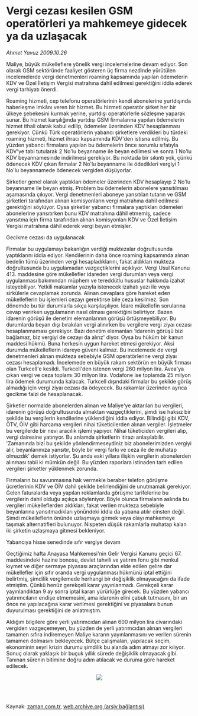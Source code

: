 # Vergi cezası kesilen GSM operatörleri ya mahkemeye gidecek ya da uzlaşacak

*Ahmet  Yavuz 2009.10.26*

<td class="columnist-detail">
<p>Maliye, büyük mükelleflere yönelik vergi incelemelerine devam ediyor. Son olarak GSM sektöründe faaliyet gösteren üç firma nezdinde yürütülen incelemelerde vergi denetmenleri roaming kapsamında yapılan ödemelerin KDV ve Özel İletişim Vergisi matrahına dahil edilmesi gerektiğini iddia ederek vergi tarhiyatı önerdi.</p>
<p>
<div id="haberMetinDiv">
<p> Roaming hizmeti, cep telefonu operatörlerinin kendi abonelerine yurtdışında haberleşme imkânı veren bir hizmet. Bu hizmeti operatör şirket her bir ülkeye şebekesini kurmak yerine, yurtdışı operatörlerle sözleşme yaparak sunar. Bu hizmet karşılığında yurtdışı GSM firmalarına yapılan ödemelerin hizmet ithali olarak kabul edilip, ödemeler üzerinden KDV hesaplanması gerekiyor. Çünkü Türk operatörlerin yabancı şirketlere verdikleri bu türdeki roaming hizmeti, hizmet ihracı kapsamında KDV'den istisna edilmiş. Bu yüzden yabancı firmalara yapılan bu ödemelerin önce sorumlu sıfatıyla KDV'ye tabi tutularak 2 No'lu beyanname ile beyan edilmesi ve sonra 1 No'lu KDV beyannamesinde indirilmesi gerekiyor. Bu noktada bir sıkıntı yok, çünkü ödenecek KDV çıkan firmalar 2 No'lu beyanname ile ödedikleri vergiyi 1 No'lu beyannamede ödenecek vergiden düşüyorlar.
<p> Şirketler genel olarak yaptıkları ödemeler üzerinden KDV hesaplayıp 2 No'lu beyanname ile beyan etmiş. Problem bu ödemelerin abonelere yansıtılması aşamasında çıkıyor. Vergi denetmenleri aboneye yansıtılan tutarın ve GSM şirketleri tarafından alınan komisyonların vergi matrahına dahil edilmesi gerektiğini söylüyor. Oysa şirketler yabancı firmalara yaptıkları ödemeleri abonelerine yansıtırken bunu KDV matrahına dâhil etmemiş, sadece yansıtma için firma tarafından alınan komisyonları KDV ve Özel İletişim Vergisi matrahına dâhil ederek vergi beyan etmişler.
<p>Gecikme cezası da uygulanacak
<p>Firmalar bu uygulamayı bakanlığın verdiği muktezalar doğrultusunda yaptıklarını iddia ediyor. Kendilerinin daha önce roaming kapsamında alınan bedelin tümü üzerinden vergi hesapladıklarını, fakat aldıkları mukteza doğrultusunda bu uygulamadan vazgeçtiklerini açıklıyor. Vergi Usul Kanunu 413. maddesine göre mükellefler idareden vergi durumları veya vergi uygulanması bakımından müphem ve tereddütlu hususlar hakkında izahat isteyebiliyor. Yetkili makamlar yazıyla istenecek izahatı yazı ile veya sirkülerle cevaplamak zorunda. Alınan cevaplara göre hareket eden mükelleflerin bu işlemleri cezayı gerektirse bile ceza kesilmez. Son dönemde bu tür durumlarla sıkça karşılaşılıyor. İdare mükellefin sorularına cevap verirken uygulamanın nasıl olması gerektiğini belirtiyor. Bazen idarenin görüşü ile denetim elemanlarının görüşü örtüşmeyebiliyor. Bu durumlarda beyan dışı bırakılan vergi alınırken bu vergilere vergi ziyaı cezası hesaplanmaması gerekiyor. Bazı denetim elemanları 'idarenin görüşü bizi bağlamaz, biz vergiyi de cezayı da alırız' diyor. Oysa bu hüküm bir kanun maddesi hükmü. Buna herkesin uygun hareket etmesi gerekiyor. Aksi durumda mükelleflerin idareye güveni kalmaz. Bu incelemede de vergi denetmenleri alınan mukteza sebebiyle GSM operatörlerine vergi ziyaı cezası hesaplamadı. İncelemede en büyük rakam sektörün en büyük firması olan Turkcell'e kesildi. Turkcell'den istenen vergi 260 milyon lira. Avea'ya çıkan vergi ve ceza toplamı 30 milyon lira. Vodafone ise toplamda 25 milyon lira ödemek durumunda kalacak. Turkcell dışındaki firmalar bu şekilde görüş almadığı için vergi ziyaı cezası da ödeyecek. Bu rakamlar üzerinden ayrıca gecikme faizi de hesaplanacak.
<p>Şirketler normalde abonelerden alınan ve Maliye'ye aktarılan bu vergileri, idarenin görüşü doğrultusunda almaktan vazgeçtiklerini, şimdi ise haksız bir şekilde bu vergilerin kendilerine yüklendiğini iddia ediyor. Bilindiği gibi KDV, ÖTV, ÖİV gibi harcama vergileri nihai tüketicilerden alınan vergiler. İşletmeler bu vergilerde bir nevi aracılık işlemi yapıyor. Nihai tüketiciden vergileri alıp, vergi dairesine yatırıyor. Bu anlamda şirketlerin itirazı anlaşılabilir. 'Zamanında bizi bu şekilde yönlendirmeseydiniz biz abonelerimizden vergiyi alır, beyanlarımıza yansıtır, böyle bir vergi farkı ve ceza ile de muhatap olmazdık' demek istiyorlar. Şu anda eski yıllara ilişkin vergilerin abonelerden alınması tabii ki mümkün değil. Bu yüzden raporlara istinaden tarh edilen vergileri şirketler yüklenmek zorunda.
<p> Firmaların bu savunmasına hak vermekle beraber telefon görüşme ücretlerinin KDV ve ÖİV dahil şekilde belirlendiğini de unutmamak gerekiyor. Gelen faturalarda veya yapılan reklamlarda görüşme tarifelerine bu vergilerin dahil olduğu açıkça söyleniyor. Böyle olunca firmaların aslında bu vergileri mükelleflerden aldıkları, fakat verilen mukteza sebebiyle beyanlarına yansıtmadıkları yönündeki iddia da yabana atılır cinsten değil. Şimdi mükelleflerin önünde uzlaşmaya girmek veya olayı mahkemeye taşımak alternatifleri bulunuyor. Nispeten düşük rakamlarla muhatap kalan iki şirketin uzlaşmaya gitmesi bekleniyor.
<p>Yabancıya hisse senedinde sıfır vergiye devam
<p>Geçtiğimiz hafta Anayasa Mahkemesi'nin Gelir Vergisi Kanunu geçici 67. maddesindeki hazine bonosu, devlet tahvili ve yatırım fonu gibi menkul kıymet ve diğer sermaye piyasası araçlarından elde edilen gelire dar mükellefler için sıfır oranda vergi uygulanması hükmünü iptal ettiğini belirtmiş, şimdilik vergilemede herhangi bir değişiklik olmayacağını da ifade etmiştim. Çünkü henüz gerekçeli karar yayınlanmadı. Gerekçeli karar yayınlandıktan 9 ay sonra iptal kararı yürürlüğe girecek. Bu yüzden yabancı yatırımcıların endişe etmemesini, ama idarenin elini çabuk tutmasını, bir an önce ne yapılacağına karar verilmesi gerektiğini ve piyasalara bunun duyurulması gerektiğini de anlatmıştım.
<p> Aldığım bilgilere göre yerli yatırımcıdan alınan 600 milyon lira civarındaki vergiden vazgeçemeyen, bu yüzden de yerli yatırımcıdan alınan vergileri tamamen sıfıra indiremeyen Maliye kararın yayınlanmasını ve verilen sürenin tamamen dolmasını bekleyecek. Bütçe çalışmaları, yapılacak seçim, ekonominin seyri krizin durumu şimdilik bu alanda adım atmayı zor kılıyor. Sonuç olarak yaklaşık bir buçuk yıllık sürede değişiklik olmayacak gibi. Tanınan sürenin bitimine doğru adım atılacak ve duruma göre hareket edilecek.

<p align="center"><img src="http://web.archive.org/web/20110611011112im_/http://medya.zaman.com.tr/2009/10/26/vergi.jpg"/></p></p></p></p></p></p></p></p></p></p></div>
</p>


<p><br>
		 </br></p></td>

Kaynak: [zaman.com.tr](http://zaman.com.tr/yazar.do?yazino=907760), [web.archive.org (arşiv bağlantısı)](http://web.archive.org/web/20110611011112/http://www.zaman.com.tr:80/yazar.do?yazino=907760)
